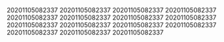 20201105082337
20201105082337
20201105082337
20201105082337
20201105082337
20201105082337
20201105082337
20201105082337
20201105082337
20201105082337
20201105082337
20201105082337
20201105082337
20201105082337
20201105082337
